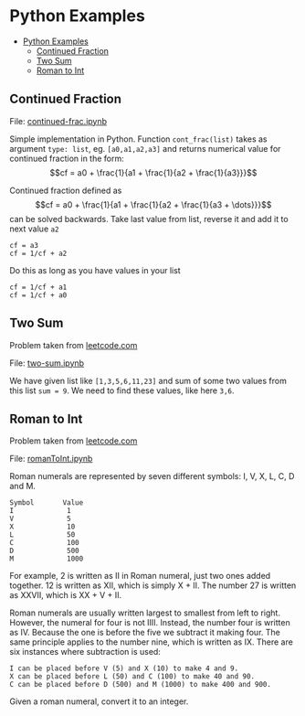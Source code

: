 # Python Examples

- [Python Examples](#python-examples)
  - [Continued Fraction](#continued-fraction)
  - [Two Sum](#two-sum)
  - [Roman to Int](#roman-to-int)

## Continued Fraction

File: [continued-frac.ipynb](continued-frac.ipynb)

Simple implementation in Python. Function `cont_frac(list)` takes as argument `type: list`, eg. `[a0,a1,a2,a3]` and returns numerical value for continued fraction in the form:
$$cf = a0 + \frac{1}{a1 + \frac{1}{a2 + \frac{1}{a3}}}$$

Continued fraction defined as
$$cf = a0 + \frac{1}{a1 + \frac{1}{a2 + \frac{1}{a3 + \dots}}}$$
can be solved backwards. Take last value from list, reverse it and add it to next value `a2`
```
cf = a3
cf = 1/cf + a2
```
Do this as long as you have values in your list
```
cf = 1/cf + a1
cf = 1/cf + a0
```

## Two Sum

Problem taken from [leetcode.com](https://leetcode.com/)

File: [two-sum.ipynb](two-sum.ipynb)

We have given list like `[1,3,5,6,11,23]` and sum of some two values from this list `sum = 9`. We need to find these values, like here `3,6`.

## Roman to Int

Problem taken from [leetcode.com](https://leetcode.com/)

File: [romanToInt.ipynb](romanToInt.ipynb)

Roman numerals are represented by seven different symbols: I, V, X, L, C, D and M.

```
Symbol       Value
I             1
V             5
X             10
L             50
C             100
D             500
M             1000
```

For example, 2 is written as II in Roman numeral, just two ones added together. 12 is written as XII, which is simply X + II. The number 27 is written as XXVII, which is XX + V + II.

Roman numerals are usually written largest to smallest from left to right. However, the numeral for four is not IIII. Instead, the number four is written as IV. Because the one is before the five we subtract it making four. The same principle applies to the number nine, which is written as IX. There are six instances where subtraction is used:

    I can be placed before V (5) and X (10) to make 4 and 9. 
    X can be placed before L (50) and C (100) to make 40 and 90. 
    C can be placed before D (500) and M (1000) to make 400 and 900.

Given a roman numeral, convert it to an integer.